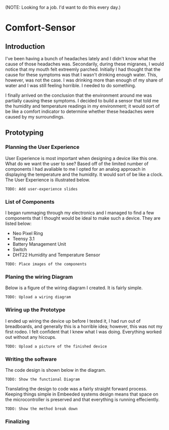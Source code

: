 (NOTE: Looking for a job. I'd want to do this every day.)

# Comfort-Sensor

## Introduction

I've been having a bunch of headaches lately and I didn't know what the cause of those headaches was. Secondarily, during these migranes, I would notice that my mouth felt extreemly parched. Initially I had thought that the cause for these symptoms was that I wasn't drinking enough water. This, however, was not the case. I was drinking more than enough of my share of water and I was still feeling horrible. I needed to do something.

I finally arrived on the conclusion that the environment around me was partially causing these symptoms. I decided to build a sensor that told me the humidity and temperature readings in my environment; it would sort of be like a comfort indicator to determine whether these headaches were caused by my surroundings.

## Prototyping

### Planning the User Experience

User Experience is most important when designing a device like this one. What do we want the user to see? Based off of the limited number of components I had avaliable to me I opted for an analog approach in displaying the temperature and the humidity. It would sort of be like a clock. The User Experience is illustrated below.

`TODO: Add user-experience slides`

### List of Components

I began rummaging through my electronics and I managed to find a few components that I thought would be ideal to make such a device. They are listed below:

- Neo Pixel Ring
- Teensy 3.1
- Battery Management Unit
- Switch
- DHT22 Humidity and Temperature Sensor

`TODO: Place images of the components`

### Planing the wiring Diagram

Below is a figure of the wiring diagram I created. It is fairly simple.

`TODO: Upload a wiring diagram`

### Wiring up the Prototype

I ended up wiring the device up before I tested it, I had run out of breadboards, and generally this is a horrible idea; however, this was not my first rodeo. I felt confident that I knew what I was doing. Everything worked out without any hiccups.

`TODO: Upload a picture of the finished device`

### Writing the software

The code design is shown below in the diagram.

`TODO: Show the functional Diagram`

Translating the design to code was a fairly straight forward process. Keeping things simple in Embeeded systems design means that space on the microcontroller is preserved and that everything is running effeciently. 

`TODO: Show the method break down`

### Finalizing 

